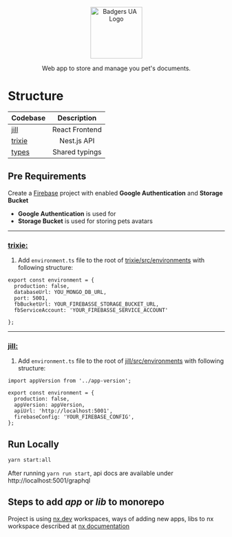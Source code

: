 <p align="center">
  <a href="https://github.com/badgers-ua/" target="blank"><img src="https://avatars.githubusercontent.com/u/106803527?s=200&v=4" width="120" alt="Badgers UA Logo" /></a>
</p>

  <p align="center">Web app to store and manage you pet's documents. </br>
  <!-- Hosted on: <a href="https://p-doc.com" target="_blank">https://p-doc.com</a><p align="center"> -->

# Structure

| Codebase              |  Description   |
| :-------------------- | :------------: |
| [jill](apps/jill)     | React Frontend |
| [trixie](apps/trixie) |  Nest.js API   |
| [types](libs/types)   | Shared typings |

## Pre Requirements

Create a [Firebase](https://firebase.google.com) project with enabled **Google Authentication** and **Storage Bucket**

- **Google Authentication** is used for
- **Storage Bucket** is used for storing pets avatars

---

### [trixie:](apps/trixie)

1. Add `environment.ts` file to the root of [trixie/src/environments](apps/trixie/src/environments) with following structure:

```
export const environment = {
  production: false,
  databaseUrl: YOU_MONGO_DB_URL,
  port: 5001,
  fbBucketUrl: YOUR_FIREBASSE_STORAGE_BUCKET_URL,
  fbServiceAccount: 'YOUR_FIREBASSE_SERVICE_ACCOUNT'

};
```

---

### [jill:](apps/jill)

1. Add `environment.ts` file to the root of [jill/src/environments](apps/jill/src/environments) with following structure:

```
import appVersion from '../app-version';

export const environment = {
  production: false,
  appVersion: appVersion,
  apiUrl: 'http://localhost:5001',
  firebaseConfig: 'YOUR_FIREBASE_CONFIG',
};

```

## Run Locally

```bash
yarn start:all
```

After running `yarn run start`, api docs are available under http://localhost:5001/graphql

## Steps to add _app_ or _lib_ to monorepo

Project is using [nx.dev](https://nx.dev/) workspaces, ways of adding new apps, libs to nx workspace described at [nx documentation](https://nx.dev/getting-started/intro)
